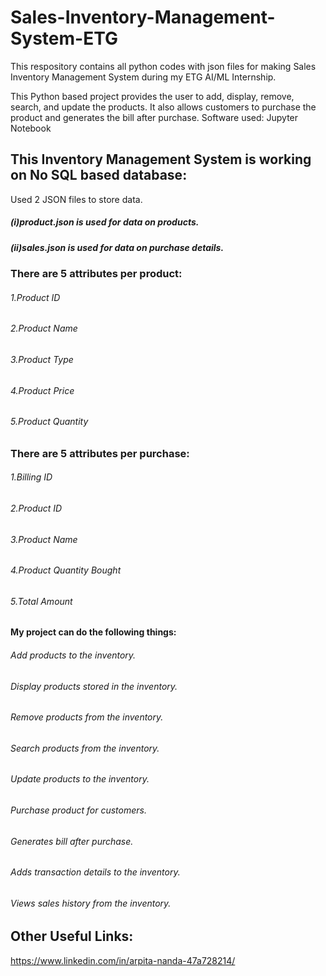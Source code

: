 # Sales-Inventory-Management-System-ETG
This respository contains all python codes with json files for making Sales Inventory Management System during my ETG AI/ML Internship.

This Python based project provides the user to add, display, remove, search, and update the products. It also allows customers to purchase the product and generates the bill after purchase.
Software used: Jupyter Notebook

## This Inventory Management System is working on No SQL based database:
Used 2 JSON files to store data.
##### (i)product.json is used for data on products.
##### (ii)sales.json is used for data on purchase details.

### There are 5 attributes per product:
###### 1.Product ID
###### 2.Product Name
###### 3.Product Type
###### 4.Product Price
###### 5.Product Quantity

### There are 5 attributes per purchase:
###### 1.Billing ID
###### 2.Product ID
###### 3.Product Name
###### 4.Product Quantity Bought
###### 5.Total Amount

#### My project can do the following things:
###### Add products to the inventory.
###### Display products stored in the inventory.
###### Remove products from the inventory.
###### Search products from the inventory.
###### Update products to the inventory.
###### Purchase product for customers.
###### Generates bill after purchase.
###### Adds transaction details to the inventory.
###### Views sales history from the inventory.

## Other Useful Links:
https://www.linkedin.com/in/arpita-nanda-47a728214/
